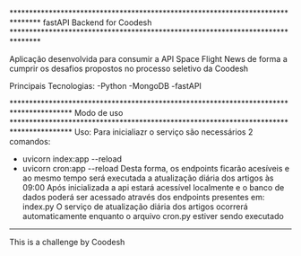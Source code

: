 ******************************************************************************* fastAPI Backend for Coodesh *******************************************************************************

Aplicação desenvolvida para consumir a API Space Flight News de forma a cumprir os desafios propostos no processo seletivo da Coodesh

Principais Tecnologias:
    -Python
    -MongoDB
    -fastAPI

*************************************************************************************** Modo de uso ***************************************************************************************
Uso: Para inicialiazr o serviço são necessários 2 comandos: 
- uvicorn index:app --reload
- uvicorn cron:app --reload
Desta forma, os endpoints ficarão acesíveis e ao mesmo tempo será executada a atualização diária dos artigos às 09:00
Após inicializada a api estará acessível localmente e o banco de dados poderá ser acessado através dos endpoints presentes em: index.py
O serviço de atualização diária dos artigos ocorrerá automaticamente enquanto o arquivo cron.py estiver sendo executado

-------------------------------------------------------------------------------------------------------------------------------------------------------------------------------------------
This is a challenge by Coodesh